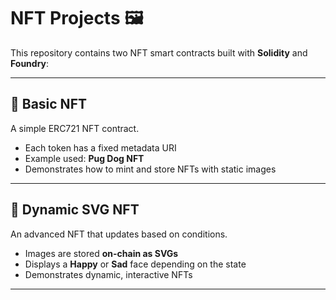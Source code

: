 # NFT Projects 🖼️

This repository contains two NFT smart contracts built with **Solidity** and **Foundry**:

---

## 🐶 Basic NFT
A simple ERC721 NFT contract.  
- Each token has a fixed metadata URI  
- Example used: **Pug Dog NFT**  
- Demonstrates how to mint and store NFTs with static images  

---

## 🔄 Dynamic SVG NFT
An advanced NFT that updates based on conditions.  
- Images are stored **on-chain as SVGs**  
- Displays a **Happy** or **Sad** face depending on the state  
- Demonstrates dynamic, interactive NFTs  

---
